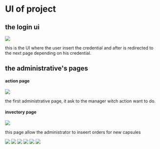 # UI of project

## the login ui
![](images/img_03.png)

this is the UI where the user insert the credential and after is redirected to
the next page depending on his credential.

## the administrative's pages

#### action page

![](images/img_01.png)

the first administrative page, it ask to the manager witch action want to do.

#### invectory page

![](images/img_02.png)

this page allow the administrator to inseert orders for new capsules

[](images/img_04.png)
![](images/img_05.png)
![](images/img_06.png)
![](images/img_07.png)
![](images/img_08.png)
![](images/img_09.png)
![](images/img_10.png)
